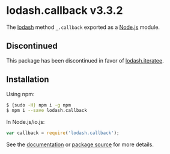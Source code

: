 # lodash.callback v3.3.2

The [lodash](https://lodash.com/) method `_.callback` exported as a [Node.js](https://nodejs.org/) module.

## Discontinued

This package has been discontinued in favor of [lodash.iteratee](https://www.npmjs.com/package/lodash.iteratee).

## Installation

Using npm:

```bash
$ {sudo -H} npm i -g npm
$ npm i --save lodash.callback
```

In Node.js/io.js:

```js
var callback = require('lodash.callback');
```

See the [documentation](https://lodash.com/docs#callback) or [package source](https://github.com/lodash/lodash/blob/3.3.2-npm-packages/lodash.callback) for more details.
